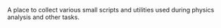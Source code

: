 A place to collect various small scripts and utilities used during physics analysis and other tasks.

